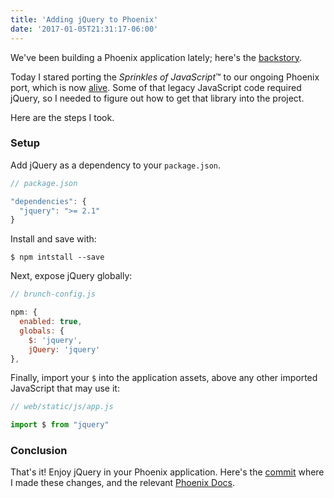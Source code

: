 ```yaml
---
title: 'Adding jQuery to Phoenix'
date: '2017-01-05T21:31:17-06:00'
---
```


We've been building a Phoenix application lately; here's the [backstory](/porting-til-to-phoenix-initial-commits).

Today I stared porting the *Sprinkles of JavaScript*™ to our ongoing Phoenix port, which is now [alive](https://github.com/hashrocket/tilex). Some of that legacy JavaScript code required jQuery, so I needed to figure out how to get that library into the project.

Here are the steps I took.

### Setup

Add jQuery as a dependency to your `package.json`.

```javascript
// package.json

"dependencies": {
  "jquery": ">= 2.1"
}
```

Install and save with:

```
$ npm intstall --save
```

Next, expose jQuery globally:

```javascript
// brunch-config.js

npm: {
  enabled: true,
  globals: {
    $: 'jquery',
    jQuery: 'jquery'
},
```

Finally, import your `$` into the application assets, above any other imported JavaScript that may use it:

```javascript
// web/static/js/app.js

import $ from "jquery"
```

### Conclusion

That's it! Enjoy jQuery in your Phoenix application. Here's the [commit](https://github.com/hashrocket/tilex/commit/57f1b94a2a1f632ad6e39bac519054efbc1edfad) where I made these changes, and the relevant [Phoenix Docs](http://www.phoenixframework.org/docs/static-assets).
